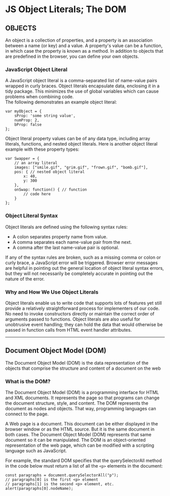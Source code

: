 # JS Object Literals; The DOM  

## **OBJECTS** ##  

An object is a collection of properties, and a property is an association between a name (or key) and a value. A property's value can be a function, in which case the property is known as a method. In addition to objects that are predefined in the browser, you can define your own objects.  

### **JavaScript Object Literal** ###  

A JavaScript object literal is a comma-separated list of name-value pairs wrapped in curly braces. Object literals encapsulate data, enclosing it in a tidy package. This minimizes the use of global variables which can cause problems when combining code.  
The following demonstrates an example object literal:  
```
var myObject = {
    sProp: 'some string value',
    numProp: 2,
    bProp: false
};
```  
Object literal property values can be of any data type, including array literals, functions, and nested object literals. Here is another object literal example with these property types:

```
var Swapper = {
    // an array literal
    images: ["smile.gif", "grim.gif", "frown.gif", "bomb.gif"],
    pos: { // nested object literal
        x: 40,
        y: 300
    },
    onSwap: function() { // function
        // code here
    }
};

```

### **Object Literal Syntax** ###  

Object literals are defined using the following syntax rules:

* A colon separates property name from value.
* A comma separates each name-value pair from the next.
* A comma after the last name-value pair is optional.  

If any of the syntax rules are broken, such as a missing comma or colon or curly brace, a JavaScript error will be triggered. Browser error messages are helpful in pointing out the general location of object literal syntax errors, but they will not necessarily be completely accurate in pointing out the nature of the error.  


### **Why and How We Use Object Literals** ##  

Object literals enable us to write code that supports lots of features yet still provide a relatively straightforward process for implementers of our code. No need to invoke constructors directly or maintain the correct order of arguments passed to functions. Object literals are also useful for unobtrusive event handling; they can hold the data that would otherwise be passed in function calls from HTML event handler attributes.  

---

## **Document Object Model (DOM)** ##  

The Document Object Model (DOM) is the data representation of the objects that comprise the structure and content of a document on the web  

### **What is the DOM?** ###  

The Document Object Model (DOM) is a programming interface for HTML and XML documents. It represents the page so that programs can change the document structure, style, and content. The DOM represents the document as nodes and objects. That way, programming languages can connect to the page.  

A Web page is a document. This document can be either displayed in the browser window or as the HTML source. But it is the same document in both cases. The Document Object Model (DOM) represents that same document so it can be manipulated. The DOM is an object-oriented representation of the web page, which can be modified with a scripting language such as JavaScript.  

For example, the standard DOM specifies that the querySelectorAll method in the code below must return a list of all the `<p>` elements in the document:  
```
const paragraphs = document.querySelectorAll("p");
// paragraphs[0] is the first <p> element
// paragraphs[1] is the second <p> element, etc.
alert(paragraphs[0].nodeName);
```
